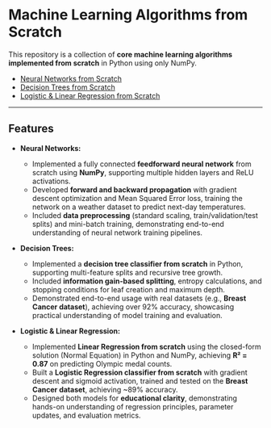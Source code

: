 # Machine Learning Algorithms from Scratch

This repository is a collection of **core machine learning algorithms implemented from scratch** in Python using only NumPy. 

- [Neural Networks from Scratch](https://github.com/whxue02/neural-networks-from-scratch)  
- [Decision Trees from Scratch](https://github.com/whxue02/decision-trees-from-scratch)  
- [Logistic & Linear Regression from Scratch](https://github.com/whxue02/linear-and-logistical-regression-from-scratch)  

---

## Features

- **Neural Networks:**  
  - Implemented a fully connected **feedforward neural network** from scratch using **NumPy**, supporting multiple hidden layers and ReLU activations.  
  - Developed **forward and backward propagation** with gradient descent optimization and Mean Squared Error loss, training the network on a weather dataset to predict next-day temperatures.  
  - Included **data preprocessing** (standard scaling, train/validation/test splits) and mini-batch training, demonstrating end-to-end understanding of neural network training pipelines.  


- **Decision Trees:**  
  - Implemented a **decision tree classifier from scratch** in Python, supporting multi-feature splits and recursive tree growth.  
  - Included **information gain-based splitting**, entropy calculations, and stopping conditions for leaf creation and maximum depth.  
  - Demonstrated end-to-end usage with real datasets (e.g., **Breast Cancer dataset**), achieving over 92% accuracy, showcasing practical understanding of model training and evaluation.  

- **Logistic & Linear Regression:**  
  - Implemented **Linear Regression from scratch** using the closed-form solution (Normal Equation) in Python and NumPy, achieving **R² = 0.87** on predicting Olympic medal counts.  
  - Built a **Logistic Regression classifier from scratch** with gradient descent and sigmoid activation, trained and tested on the **Breast Cancer dataset**, achieving ~89% accuracy.  
  - Designed both models for **educational clarity**, demonstrating hands-on understanding of regression principles, parameter updates, and evaluation metrics.  
